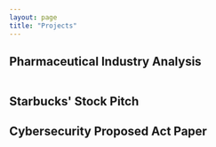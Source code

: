 ```yaml
---
layout: page
title: "Projects"
---
```

## Pharmaceutical Industry Analysis
<img source="pharmaceutical_trends.jpg">

## Starbucks' Stock Pitch

## Cybersecurity Proposed Act Paper
